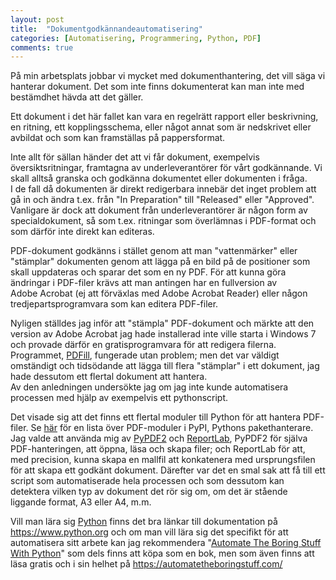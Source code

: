 ```yaml
---
layout: post
title:  "Dokumentgodkännandeautomatisering"
categories: [Automatisering, Programmering, Python, PDF]
comments: true
---
```

På min arbetsplats jobbar vi mycket med dokumenthantering, det vill säga vi hanterar dokument.
Det som inte finns dokumenterat kan man inte med bestämdhet hävda att det gäller.

Ett dokument i det här fallet kan vara en regelrätt rapport eller beskrivning, en ritning,
ett kopplingsschema, eller något annat som är nedskrivet eller avbildat och som kan framställas
på pappersformat.

Inte allt för sällan händer det att vi får dokument, exempelvis översiktsritningar, framtagna
av underleverantörer för vårt godkännande. Vi skall alltså granska och godkänna dokumentet
eller dokumenten i fråga.
<br>
I de fall då dokumenten är direkt redigerbara innebär det inget problem att gå in och ändra
t.ex. från "In&nbsp;Preparation" till "Released" eller "Approved". Vanligare är dock att
dokument från underleverantörer är någon form av specialdokument, så som t.ex. ritningar som
överlämnas i PDF-format och som därför inte direkt kan editeras.

PDF-dokument godkänns i stället genom att man "vattenmärker" eller "stämplar" dokumenten genom
att lägga på en bild på de positioner som skall uppdateras och sparar det som en ny PDF.
För att kunna göra ändringar i PDF-filer krävs att man antingen har en fullversion av
Adobe&nbsp;Acrobat (ej att förväxlas med Adobe&nbsp;Acrobat&nbsp;Reader) eller någon tredjepartsprogramvara som kan editera PDF-filer.

Nyligen ställdes jag inför att "stämpla" PDF-dokument och märkte att den version av
Adobe&nbsp;Acrobat jag hade installerad inte ville starta i Windows&nbsp;7 och provade därför
en gratisprogramvara för att redigera filerna. Programmet, [PDFill](https://www.pdfill.com),
fungerade utan problem; men det var väldigt omständigt och tidsödande att lägga till flera
"stämplar" i ett dokument, jag hade dessutom ett flertal dokument att hantera.
<br>Av den anledningen undersökte jag om jag inte kunde automatisera processen med hjälp av
exempelvis ett pythonscript.

Det visade sig att det finns ett flertal moduler till Python för att hantera PDF-filer. Se
[här](https://pypi.python.org/pypi?%3Aaction=search&term=PDF&submit=search) för en lista över
PDF-moduler i PyPI, Pythons pakethanterare.
<br>Jag valde att använda mig av [PyPDF2](https://pythonhosted.org/PyPDF2/) och
[ReportLab](http://www.reportlab.com/), PyPDF2 för själva PDF-hanteringen, att öppna, läsa
och skapa filer; och ReportLab för att, med precision, kunna skapa en mallfil att konkatenera
med ursprungsfilen för att skapa ett godkänt dokument. Därefter var det en smal sak att få till
ett script som automatiserade hela processen och som dessutom kan detektera vilken typ av
dokument det rör sig om, om det är stående liggande format, A3 eller A4, m.m.

Vill man lära sig [Python](https://www.python.org) finns det bra länkar till dokumentation
på <https://www.python.org> och om man vill lära sig det specifikt för att automatisera sitt
arbete kan jag rekommendera "[Automate The Boring Stuff With Python](https://automatetheboringstuff.com/)" som dels finns att köpa som
en bok, men som även finns att läsa gratis och i sin helhet på <https://automatetheboringstuff.com/>